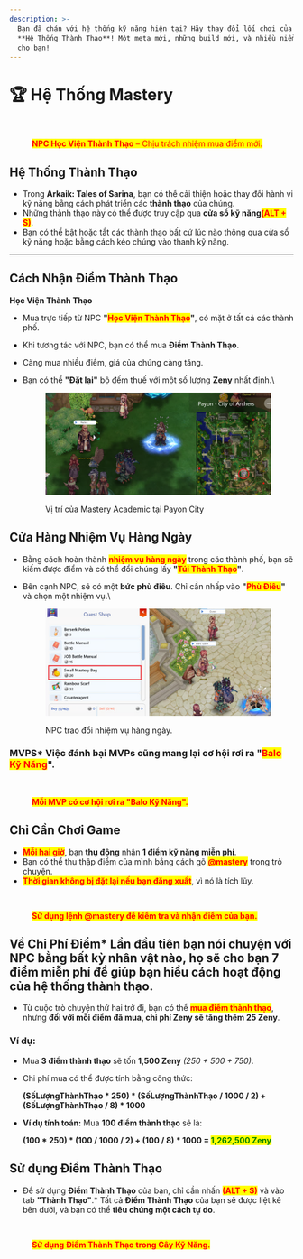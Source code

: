 ```yaml
---
description: >-
  Bạn đã chán với hệ thống kỹ năng hiện tại? Hãy thay đổi lối chơi của bạn với
  **Hệ Thống Thành Thạo**! Một meta mới, những build mới, và nhiều niềm vui hơn
  cho bạn!
---
```


# 🏆 Hệ Thống Mastery

<figure><img src="../.gitbook/assets/11112.png" alt=""><figcaption><p><mark style="color:red;"><strong>NPC Học Viện Thành Thạo</strong> – Chịu trách nhiệm mua điểm mới.</mark></p></figcaption></figure>

## **Hệ Thống Thành Thạo**

* Trong **Arkaik: Tales of Sarina**, bạn có thể cải thiện hoặc thay đổi hành vi kỹ năng bằng cách phát triển các **thành thạo** của chúng.
* Những thành thạo này có thể được truy cập qua **cửa sổ kỹ năng**<mark style="color:red;">**(ALT + S)**</mark>.
* Bạn có thể bật hoặc tắt các thành thạo bất cứ lúc nào thông qua cửa sổ kỹ năng hoặc bằng cách kéo chúng vào thanh kỹ năng.

***

## **Cách Nhận Điểm Thành Thạo**

**Học Viện Thành Thạo**

* Mua trực tiếp từ NPC **"**<mark style="color:red;">**Học Viện Thành Thạo**</mark>**"**, có mặt ở tất cả các thành phố.
* Khi tương tác với NPC, bạn có thể mua **Điểm Thành Thạo**.
* Càng mua nhiều điểm, giá của chúng càng tăng.
*   Bạn có thể **"Đặt lại"** bộ đếm thuế với một số lượng **Zeny** nhất định.\


    <figure><img src="../.gitbook/assets/image (543).png" alt=""><figcaption><p>Vị trí của Mastery Academic tại Payon City</p></figcaption></figure>

## **Cửa Hàng Nhiệm Vụ Hàng Ngày**

* Bằng cách hoàn thành <mark style="color:red;">**nhiệm vụ hàng ngày**</mark> trong các thành phố, bạn sẽ kiếm được điểm và có thể đổi chúng lấy **"**<mark style="color:red;">**Túi Thành Thạo**</mark>**"**.
*   Bên cạnh NPC, sẽ có một **bức phù điêu**. Chỉ cần nhấp vào **"**<mark style="color:red;">**Phù Điêu**</mark>**"** và chọn một nhiệm vụ.\


    <figure><img src="../.gitbook/assets/image (544).png" alt=""><figcaption><p>NPC trao đổi nhiệm vụ hàng ngày.</p></figcaption></figure>

### MVPS\* Việc đánh bại **MVPs** cũng mang lại cơ hội rơi ra **"**<mark style="color:red;">**Balo Kỹ Năng**</mark>**"**.

<figure><img src="../.gitbook/assets/aa23.png" alt=""><figcaption><p><mark style="color:red;"><strong>Mỗi MVP có cơ hội rơi ra "Balo Kỹ Năng".</strong></mark></p></figcaption></figure>

## **Chỉ Cần Chơi Game**

* <mark style="color:red;">**Mỗi hai giờ**</mark>, bạn **thụ động** nhận **1 điểm kỹ năng miễn phí**.
* Bạn có thể thu thập điểm của mình bằng cách gõ <mark style="color:red;">**@mastery**</mark> trong trò chuyện.
* <mark style="color:red;">**Thời gian không bị đặt lại nếu bạn đăng xuất**</mark>, vì nó là tích lũy.

<figure><img src="../.gitbook/assets/cca643.gif" alt=""><figcaption><p><mark style="color:red;"><strong>Sử dụng lệnh @mastery để kiểm tra và nhận điểm của bạn.</strong></mark></p></figcaption></figure>

## **Về Chi Phí Điểm**\* **Lần đầu tiên** bạn nói chuyện với NPC bằng bất kỳ nhân vật nào, họ sẽ **cho bạn 7 điểm miễn phí** để giúp bạn hiểu cách hoạt động của hệ thống thành thạo.

* Từ cuộc trò chuyện thứ hai trở đi, bạn có thể <mark style="color:red;">**mua điểm thành thạo**</mark>, nhưng **đối với mỗi điểm đã mua, chi phí Zeny sẽ tăng thêm 25 Zeny**.

### **Ví dụ:**

* Mua **3 điểm thành thạo** sẽ tốn **1,500 Zeny** _(250 + 500 + 750)_.
*   Chi phí mua có thể được tính bằng công thức:

    **(SốLượngThànhThạo \* 250) \* (SốLượngThànhThạo / 1000 / 2) + (SốLượngThànhThạo / 8) \* 1000**
*   **Ví dụ tính toán:** Mua **100 điểm thành thạo** sẽ là:

    **(100 \* 250) \* (100 / 1000 / 2) + (100 / 8) \* 1000 =&#x20;**<mark style="color:green;">**1,262,500 Zeny**</mark>

## **Sử dụng Điểm Thành Thạo**

* Để sử dụng **Điểm Thành Thạo** của bạn, chỉ cần nhấn <mark style="color:red;">**(ALT + S)**</mark> và vào tab **"Thành Thạo"**.\* Tất cả **Điểm Thành Thạo** của bạn sẽ được liệt kê bên dưới, và bạn có thể **tiêu chúng một cách tự do**.

<figure><img src="../.gitbook/assets/cca64355.gif" alt=""><figcaption><p><mark style="color:red;"><strong>Sử dụng Điểm Thành Thạo trong Cây Kỹ Năng.</strong></mark></p></figcaption></figure>
